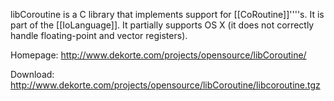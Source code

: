 libCoroutine is a C library that implements support for [[CoRoutine]]''''s. It is part of the [[IoLanguage]]. It partially supports OS X (it does not correctly handle floating-point and vector registers).

Homepage: http://www.dekorte.com/projects/opensource/libCoroutine/

Download: http://www.dekorte.com/projects/opensource/libCoroutine/libcoroutine.tgz